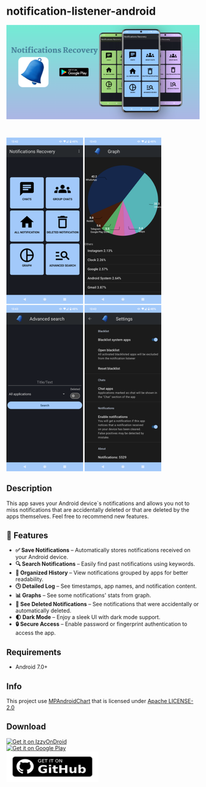﻿# notification-listener-android

 ![primo_piano.png](img/primo_piano.png)

<br>

<p float="middle">
  <img src="img/home.png" width="200" />
  <img src="img/graph.png" width="200" />
  <img src="img/search_screen.png" width="200" />
  <img src="img/settings_screen.png" width="200" />
</p>

<h2> Description </h2>

This app saves your Android device`s notifications and allows you not to miss notifications that are accidentally deleted or that are deleted by the apps themselves. Feel free to recommend new features.

<h2>📲 Features</h2>

- **✅ Save Notifications** – Automatically stores notifications received on your Android device.  
- **🔍 Search Notifications** – Easily find past notifications using keywords.  
- **📂 Organized History** – View notifications grouped by apps for better readability.  
- **🕒 Detailed Log** – See timestamps, app names, and notification content.  
- **📊 Graphs** – See some notifications' stats from graph.  
- **🔔 See Deleted Notifications** – See notifications that were accidentally or automatically deleted.  
- **🌓 Dark Mode** – Enjoy a sleek UI with dark mode support.
- **🔒 Secure Access** – Enable password or fingerprint authentication to access the app.

<h2> Requirements </h2>

* Android 7.0+

<h2> Info </h2>

This project use <a href="https://github.com/PhilJay/MPAndroidChart">MPAndroidChart</a> that is licensed under <a href="http://www.apache.org/licenses/LICENSE-2.0">Apache LICENSE-2.0</a>

<h2> Download </h2>

[<img src="https://gitlab.com/IzzyOnDroid/repo/-/raw/master/assets/IzzyOnDroid.png" alt="Get it on IzzyOnDroid" width="240" height="80">](https://apt.izzysoft.de/fdroid/index/apk/com.alftendev.notlistener)  
[<img src="https://play.google.com/intl/en_us/badges/images/generic/en-play-badge.png" alt="Get it on Google Play" width="240" height="80">](https://play.google.com/store/apps/details?id=com.alftendev.notlistener)  
[<img src="img/get-it-on-github.png" alt="Get it on GitHub" width="240" height="80">](https://github.com/Alfio010/notification-listener-android/releases/latest)
